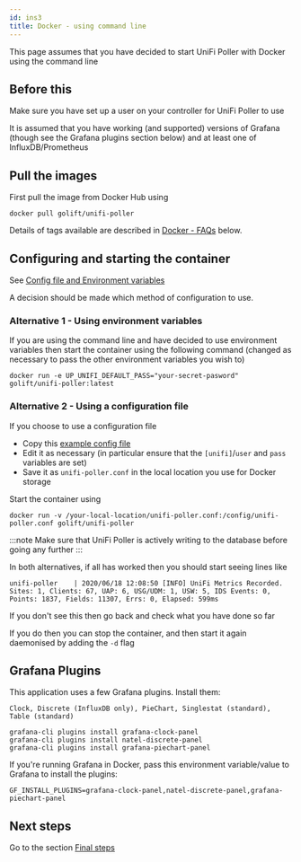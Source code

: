 ```yaml
---
id: ins3
title: Docker - using command line
---
```


This page assumes that you have decided to start UniFi Poller with Docker using the command line

## Before this

Make sure you have set up a user on your controller for UniFi Poller to use

It is assumed that you have working (and supported) versions of Grafana (though see the Grafana plugins section below) and at least one of InfluxDB/Prometheus

## Pull the images

First pull the image from Docker Hub using
```
docker pull golift/unifi-poller
```

Details of tags available are described in [Docker - FAQs](ins4.md) below.


## Configuring and starting the container

See [Config file and Environment variables](ins9.md)

A decision should be made which method of configuration to use.

### Alternative 1 - Using environment variables

If you are using the command line and have decided to use environment variables then start the container using the following command (changed as necessary to pass the other environment variables you wish to)
```
docker run -e UP_UNIFI_DEFAULT_PASS="your-secret-pasword"  golift/unifi-poller:latest
```


### Alternative 2 - Using a configuration file

If you choose to use a configuration file
- Copy this [example config file](https://github.com/unifi-poller/unifi-poller/blob/master/examples/up.conf.example)
- Edit it as necessary (in particular ensure that the `[unifi]`/`user` and `pass` variables are set)
- Save it as `unifi-poller.conf` in the local location you use for Docker storage

Start the container using
```
docker run -v /your-local-location/unifi-poller.conf:/config/unifi-poller.conf golift/unifi-poller
```

:::note
Make sure that UniFi Poller is actively writing to the database before going any further
:::

In both alternatives, if all has worked then you should start seeing lines like
```
unifi-poller    | 2020/06/18 12:08:50 [INFO] UniFi Metrics Recorded. Sites: 1, Clients: 67, UAP: 6, USG/UDM: 1, USW: 5, IDS Events: 0, Points: 1837, Fields: 11307, Errs: 0, Elapsed: 599ms
```
If you don't see this then go back and check what you have done so far

If you do then you can stop the container, and then start it again daemonised by adding the `-d` flag

## Grafana Plugins

This application uses a few Grafana plugins. Install them:

    Clock, Discrete (InfluxDB only), PieChart, Singlestat (standard), Table (standard)

```
grafana-cli plugins install grafana-clock-panel
grafana-cli plugins install natel-discrete-panel
grafana-cli plugins install grafana-piechart-panel
```

If you're running Grafana in Docker, pass this environment variable/value to Grafana to install the plugins:
```
GF_INSTALL_PLUGINS=grafana-clock-panel,natel-discrete-panel,grafana-piechart-panel
```

## Next steps

Go to the section [Final steps](ins10.md)
